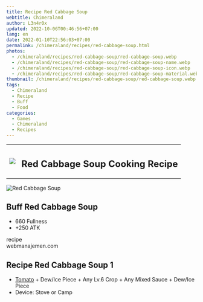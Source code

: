 ```yaml
---
title: Recipe Red Cabbage Soup
webtitle: Chimeraland
author: L3n4r0x
updated: 2022-10-06T00:46:56+07:00
lang: en
date: 2022-01-10T22:56:03+07:00
permalink: /chimeraland/recipes/red-cabbage-soup.html
photos:
  - /chimeraland/recipes/red-cabbage-soup/red-cabbage-soup.webp
  - /chimeraland/recipes/red-cabbage-soup/red-cabbage-soup-name.webp
  - /chimeraland/recipes/red-cabbage-soup/red-cabbage-soup-icon.webp
  - /chimeraland/recipes/red-cabbage-soup/red-cabbage-soup-material.webp
thumbnail: /chimeraland/recipes/red-cabbage-soup/red-cabbage-soup.webp
tags:
  - Chimeraland
  - Recipe
  - Buff
  - Food
categories:
  - Games
  - Chimeraland
  - Recipes
---
```


<section id="bootstrap-wrapper"><link rel="stylesheet" href="https://cdn.statically.io/gh/dimaslanjaka/Web-Manajemen/40ac3225/css/bootstrap-4.5-wrapper.css"/><div class="row mb-2"><div class="col-md-12 mb-2"><table class="table" id="post-info"><tbody><tr><td><img class="d-inline-block me-2" src="/chimeraland/recipes/red-cabbage-soup/red-cabbage-soup-icon.webp" width="auto" height="auto"/></td><td><h1 class="fs-5">Red Cabbage Soup Cooking Recipe</h1></td></tr></tbody></table></div></div><div class="card mb-2"><div class="row g-0"><div class="col-sm-4 position-relative mb-2"><img src="/chimeraland/recipes/red-cabbage-soup/red-cabbage-soup-material.webp" class="card-img fit-cover w-100 h-100" alt="Red Cabbage Soup" data-fancybox="true"/></div><div class="col-sm-8 mb-2"><div class="card-body"><h2 class="card-title fs-5">Buff Red Cabbage Soup</h2><div class="card-text"><ul><li>660 Fullness</li><li>+250 ATK</li></ul></div><span class="badge rounded-pill bg-dark">recipe</span></div><div class="card-footer text-end text-muted">webmanajemen.com</div></div></div></div><div class="row mb-2"><div class="col-12 col-lg-6 recipe-item mb-2"><div class="card"><div class="card-body"><h2 class="card-title fs-5">Recipe Red Cabbage Soup 1</h2><div class="card-text"><ul><li><a class="text-decoration-none" href="/chimeraland/materials/tomato.html">Tomato</a><span> + </span>Dew/Ice Piece<span> + </span>Any Lv.6 Crop<span> + </span>Any Mixed Sauce<span> + </span>Dew/Ice Piece</li><li>Device: Stove or Camp</li></ul></div></div></div></div></div></section>